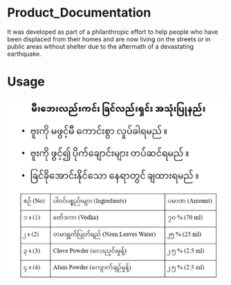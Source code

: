 # Product_Documentation
It was developed as part of a philanthropic effort to help people who have been displaced from their homes and are now living on the streets or in public areas without shelter due to the aftermath of a devastating earthquake.
# Usage 
![Alt Usage Image](Asset/Usage.jpg)
